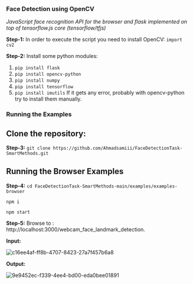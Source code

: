 ### Face Detection using OpenCV
_JavaScript face recognition API for the browser and flask implemented on top of tensorflow.js core (tensorflow/tfjs)_



**Step-1:** In order to execute the script you need to install OpenCV:
` import cv2 `

**Step-2:** Install some python modules:
1. ` pip install flask `
2. `pip install opencv-python`
3. `pip install numpy`
4. `pip install tensorflow`
5. `pip install imutils`
If it gets any error, probably with opencv-python try to install them manually.



### Running the Examples
## Clone the repository:


**Step-3:**
`git clone https://github.com/Ahmadsamiii/FaceDetectionTask-SmartMethods.git`

## Running the Browser Examples

**Step-4:**
`cd FaceDetectionTask-SmartMethods-main/examples/examples-browser`

`npm i`

`npm start`


**Step-5:**
Browse to : http://localhost:3000/webcam_face_landmark_detection.


**Input:**

![c16ee4af-ff8b-4707-8423-27a7f457b6a8](https://user-images.githubusercontent.com/85820553/128092651-69ad0042-6cdc-4ef0-9de8-6e1d0855a594.jpg)


**Output:**

![9e9452ec-f339-4ee4-bd00-eda0bee01891](https://user-images.githubusercontent.com/85820553/128092675-4fb74c4e-dcf6-4f7b-8eb0-369ee1dfde53.jpg)



